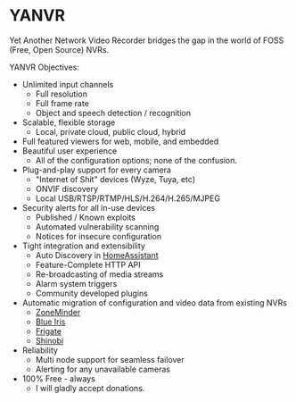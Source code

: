 # YANVR

Yet Another Network Video Recorder bridges the gap in the world of FOSS (Free, Open Source) NVRs.

YANVR Objectives:
- Unlimited input channels
  - Full resolution
  - Full frame rate
  - Object and speech detection / recognition
- Scalable, flexible storage
  - Local, private cloud, public cloud, hybrid
- Full featured viewers for web, mobile, and embedded
- Beautiful user experience
  - All of the configuration options; none of the confusion.
- Plug-and-play support for every camera
  - "Internet of Shit" devices (Wyze, Tuya, etc)
  - ONVIF discovery
  - Local USB/RTSP/RTMP/HLS/H.264/H.265/MJPEG
- Security alerts for all in-use devices
  - Published / Known exploits
  - Automated vulnerability scanning
  - Notices for insecure configuration
- Tight integration and extensibility
  - Auto Discovery in [HomeAssistant](https://www.home-assistant.io/)
  - Feature-Complete HTTP API
  - Re-broadcasting of media streams
  - Alarm system triggers
  - Community developed plugins
- Automatic migration of configuration and video data from existing NVRs
  - [ZoneMinder](https://zoneminder.com/)
  - [Blue Iris](https://blueirissoftware.com/)
  - [Frigate](https://frigate.video/)
  - [Shinobi](https://shinobi.video/)
- Reliability
  - Multi node support for seamless failover
  - Alerting for any unavailable cameras
- 100% Free - always
  - I will gladly accept donations.


